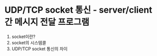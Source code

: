 # UDP/TCP socket 통신 - server/client 간 메시지 전달 프로그램 

1) socket이란?
2) socket의 시스템콜
3) UDP/TCP socket 통신의 차이